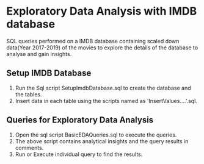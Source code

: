 # Exploratory Data Analysis with IMDB database
SQL queries performed on a IMDB database containing scaled down data(Year 2017-2019) of the movies to explore the details of the database to analyse and gain insights.

## Setup IMDB Database
1. Run the Sql script SetupImdbDatabase.sql to create the database and the tables.
2. Insert data in each table using the scripts named as 'InsertValues....'.sql.

## Queries for Exploratory Data Analysis
1. Open the sql script BasicEDAQueries.sql to execute the queries.
2. The above script contains analytical insights and the query results in comments.
3. Run or Execute individual query to find the results.

